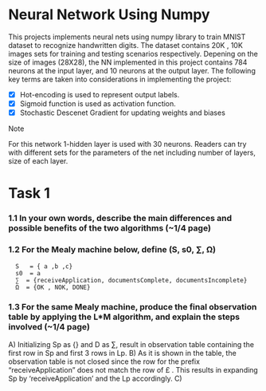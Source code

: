 # Neural Network Using Numpy

This projects implements neural nets using numpy library to train MNIST dataset to recognize handwritten digits. The dataset contains 20K , 10K images sets for training and testing scenarios respectively.
Depening on the size of images (28X28), the NN implemented in this project contains 784 neurons at the input layer, and 10 neurons at the output layer. The following key terms are taken into considerations in implementing the project:
  - [x] Hot-encoding is used to represent output labels.
  - [x] Sigmoid function is used as activation function.
  - [x] Stochastic Descenet Gradient for updating weights and biases

> [!NOTE]
> For this network 1-hidden layer is used with 30 neurons. Readers can try with different sets for the parameters of the net including number of layers, size of each layer.




# Task 1
### 1.1 In your own words, describe the main differences and possible benefits of the two algorithms (~1/4 page)
### 1.2 For the Mealy machine below, define (S, s0, ∑, Ω)
      S   = { a ,b ,c}
      s0  = a
      ∑  = {receiveApplication, documentsComplete, documentsIncomplete}
      Ω  = {OK , NOK, DONE}

### 1.3 For the same Mealy machine, produce the final observation table by applying the L*M algorithm, and explain the steps involved (~1/4 page)
A) Initializing Sp as {} and D as ∑, result in observation table containing the first row in Sp and first 3 rows in Lp.
B) As it is shown in the table, the observation table is not closed since the row for the prefix “receiveApplication” does not match the row of &pound; . This results in expanding Sp by ‘receiveApplication’ and the Lp accordingly.
C) 






